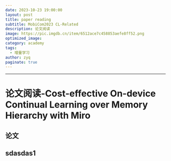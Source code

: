 ```yaml
---
date: 2023-10-23 19:00:00
layout: post
title: paper reading
subtitle: MobiCom2023 CL-Related
description: 论文阅读
image: https://pic.imgdb.cn/item/6512ace7c458853aefe8ff52.png
optimized_image:
category: academy
tags:
  - 增量学习
author: zyq
paginate: true
---
```





---
# 论文阅读-Cost-effective On-device Continual Learning over Memory Hierarchy with Miro
## 论文
sdasdas1
---
